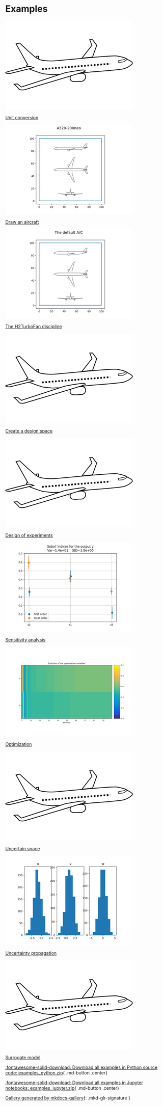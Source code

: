 <!-- docs_generated_scripts_examples -->

# Examples



<div class="mkd-glr-thumbcontainer" tooltip="The data presented in the use case description are often expressed with usual units but the sim...">
    <!--div class="figure align-default" id="id1"-->
        <img alt="Unit conversion" src="images/thumb/mkd_glr_plot_unit_conversion_thumb.png" />
        <p class="caption">
            <span class="caption-text">
                <a class="reference internal" href="plot_unit_conversion">
                    <span class="std std-ref">Unit conversion</span>
                </a>
            </span>
            <!--a class="headerlink" href="#id1" title="Permalink to this image"></a-->
        </p>
    <!--/div-->
</div>

<div class="mkd-glr-thumbcontainer" tooltip="Draw an aircraft">
    <!--div class="figure align-default" id="id1"-->
        <img alt="Draw an aircraft" src="images/thumb/mkd_glr_plot_draw_aicraft_thumb.png" />
        <p class="caption">
            <span class="caption-text">
                <a class="reference internal" href="plot_draw_aicraft">
                    <span class="std std-ref">Draw an aircraft</span>
                </a>
            </span>
            <!--a class="headerlink" href="#id1" title="Permalink to this image"></a-->
        </p>
    <!--/div-->
</div>

<div class="mkd-glr-thumbcontainer" tooltip="The H2TurboFan discipline">
    <!--div class="figure align-default" id="id1"-->
        <img alt="The H2TurboFan discipline" src="images/thumb/mkd_glr_plot_h2turbo_fan_thumb.png" />
        <p class="caption">
            <span class="caption-text">
                <a class="reference internal" href="plot_h2turbo_fan">
                    <span class="std std-ref">The H2TurboFan discipline</span>
                </a>
            </span>
            <!--a class="headerlink" href="#id1" title="Permalink to this image"></a-->
        </p>
    <!--/div-->
</div>

<div class="mkd-glr-thumbcontainer" tooltip="A DesignSpace defines the space in which the design variables belongs and is required to set th...">
    <!--div class="figure align-default" id="id1"-->
        <img alt="Create a design space" src="images/thumb/mkd_glr_plot_design_space_thumb.png" />
        <p class="caption">
            <span class="caption-text">
                <a class="reference internal" href="plot_design_space">
                    <span class="std std-ref">Create a design space</span>
                </a>
            </span>
            <!--a class="headerlink" href="#id1" title="Permalink to this image"></a-->
        </p>
    <!--/div-->
</div>

<div class="mkd-glr-thumbcontainer" tooltip="The DOEScenario defines an evaluation problem from one or more disciplines, a design space and ...">
    <!--div class="figure align-default" id="id1"-->
        <img alt="Design of experiments" src="images/thumb/mkd_glr_plot_doe_thumb.png" />
        <p class="caption">
            <span class="caption-text">
                <a class="reference internal" href="plot_doe">
                    <span class="std std-ref">Design of experiments</span>
                </a>
            </span>
            <!--a class="headerlink" href="#id1" title="Permalink to this image"></a-->
        </p>
    <!--/div-->
</div>

<div class="mkd-glr-thumbcontainer" tooltip="In this example, we will use the Sobol&#x27; analysis to quantify the sensitivity of the output of t...">
    <!--div class="figure align-default" id="id1"-->
        <img alt="Sensitivity analysis" src="images/thumb/mkd_glr_plot_sensitivity_analysis_thumb.png" />
        <p class="caption">
            <span class="caption-text">
                <a class="reference internal" href="plot_sensitivity_analysis">
                    <span class="std std-ref">Sensitivity analysis</span>
                </a>
            </span>
            <!--a class="headerlink" href="#id1" title="Permalink to this image"></a-->
        </p>
    <!--/div-->
</div>

<div class="mkd-glr-thumbcontainer" tooltip="We want to minimize the Rosenbrock function $f(x,y)=(1-x)^2+100(y-x**2)^2$ over the domain $[-2...">
    <!--div class="figure align-default" id="id1"-->
        <img alt="Optimization" src="images/thumb/mkd_glr_plot_optimization_thumb.png" />
        <p class="caption">
            <span class="caption-text">
                <a class="reference internal" href="plot_optimization">
                    <span class="std std-ref">Optimization</span>
                </a>
            </span>
            <!--a class="headerlink" href="#id1" title="Permalink to this image"></a-->
        </p>
    <!--/div-->
</div>

<div class="mkd-glr-thumbcontainer" tooltip="GEMSEO does not offer an uncertain space but a ParameterSpace, grouping both deterministic and ...">
    <!--div class="figure align-default" id="id1"-->
        <img alt="Uncertain space" src="images/thumb/mkd_glr_plot_uncertain_space_thumb.png" />
        <p class="caption">
            <span class="caption-text">
                <a class="reference internal" href="plot_uncertain_space">
                    <span class="std std-ref">Uncertain space</span>
                </a>
            </span>
            <!--a class="headerlink" href="#id1" title="Permalink to this image"></a-->
        </p>
    <!--/div-->
</div>

<div class="mkd-glr-thumbcontainer" tooltip="In this example, we will propagate uncertainties through a discipline $f:u,v\mapsto u+v$">
    <!--div class="figure align-default" id="id1"-->
        <img alt="Uncertainty propagation" src="images/thumb/mkd_glr_plot_uncertainty_propagation_thumb.png" />
        <p class="caption">
            <span class="caption-text">
                <a class="reference internal" href="plot_uncertainty_propagation">
                    <span class="std std-ref">Uncertainty propagation</span>
                </a>
            </span>
            <!--a class="headerlink" href="#id1" title="Permalink to this image"></a-->
        </p>
    <!--/div-->
</div>

<div class="mkd-glr-thumbcontainer" tooltip="In this example, we will build a surrogate model of the Rosenbrock function and a constraint re...">
    <!--div class="figure align-default" id="id1"-->
        <img alt="Surrogate model" src="images/thumb/mkd_glr_plot_surrogate_thumb.png" />
        <p class="caption">
            <span class="caption-text">
                <a class="reference internal" href="plot_surrogate">
                    <span class="std std-ref">Surrogate model</span>
                </a>
            </span>
            <!--a class="headerlink" href="#id1" title="Permalink to this image"></a-->
        </p>
    <!--/div-->
</div>

<div class="mkd-glr-clear"></div>



<div id="download_links"></div>

[:fontawesome-solid-download: Download all examples in Python source code: examples_python.zip](./examples_python.zip){ .md-button .center}

[:fontawesome-solid-download: Download all examples in Jupyter notebooks: examples_jupyter.zip](./examples_jupyter.zip){ .md-button .center}


[Gallery generated by mkdocs-gallery](https://mkdocs-gallery.github.io){: .mkd-glr-signature }
